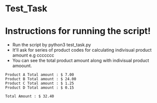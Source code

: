 # Test_Task

# Instructions for running the script!

  - Run the script by python3 test_task.py
  - It'll ask for series of product codes for calculating indivisual product amount e.g ccccccc
  - You can see the total product amount along with indivisual product amoount.
  ```
  Product A Total amount : $ 7.00
  Product B Total amount : $ 24.00 
  Product C Total amount : $ 1.25
  Product D Total amount : $ 0.15
  
  Total Amount : $ 32.40
```
